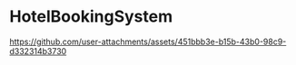 # HotelBookingSystem

https://github.com/user-attachments/assets/451bbb3e-b15b-43b0-98c9-d332314b3730

